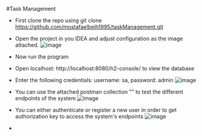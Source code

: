 #Task Management

- First clone the repo using git clone https://github.com/mostafaelbeih1995/taskManagement.git
- Open the project in you IDEA and adjust configuration as the image attached. ![image](https://github.com/mostafaelbeih1995/taskManagement/assets/26060891/6f7b6dcb-8ede-4075-9172-07b54f7e21e5)
- Now run the program
- Open localhost: http://localhost:8080/h2-console/ to view the database
- Enter the following credentials: username: sa, password: admin ![image](https://github.com/mostafaelbeih1995/taskManagement/assets/26060891/b87bbfaa-55a0-4515-8cc1-fba55e21f1cc)
- You can use the attached postman collection "" to test the different endpoints of the system ![image](https://github.com/mostafaelbeih1995/taskManagement/assets/26060891/267d54bb-63f5-4375-b5a8-b3059eac2b09)

- You can either authenticate or register a new user in order to get authorization key to access the system's endpoints ![image](https://github.com/mostafaelbeih1995/taskManagement/assets/26060891/141b5f84-ec76-4a9a-8030-1bce70128c59)
- 


